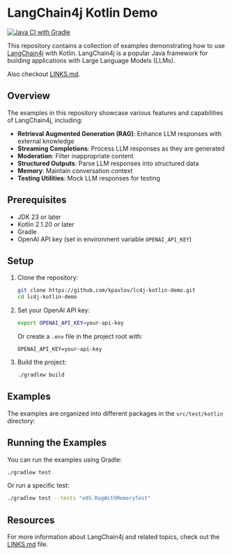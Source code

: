 # LangChain4j Kotlin Demo

[![Java CI with Gradle](https://github.com/kpavlov/lc4j-kotlin-demo/actions/workflows/gradle.yml/badge.svg?branch=main)](https://github.com/kpavlov/lc4j-kotlin-demo/actions/workflows/gradle.yml)

This repository contains a collection of examples demonstrating how to use [LangChain4j](https://github.com/langchain4j/langchain4j) with Kotlin. LangChain4j is a popular Java framework for building applications with Large Language Models (LLMs).

Also checkout [LINKS.md](LINKS.md).

## Overview

The examples in this repository showcase various features and capabilities of LangChain4j, including:

- **Retrieval Augmented Generation (RAG)**: Enhance LLM responses with external knowledge
- **Streaming Completions**: Process LLM responses as they are generated
- **Moderation**: Filter inappropriate content
- **Structured Outputs**: Parse LLM responses into structured data
- **Memory**: Maintain conversation context
- **Testing Utilities**: Mock LLM responses for testing

## Prerequisites

- JDK 23 or later
- Kotlin 2.1.20 or later
- Gradle
- OpenAI API key (set in environment variable `OPENAI_API_KEY`)

## Setup

1. Clone the repository:
   ```bash
   git clone https://github.com/kpavlov/lc4j-kotlin-demo.git
   cd lc4j-kotlin-demo
   ```

2. Set your OpenAI API key:
   ```bash
   export OPENAI_API_KEY=your-api-key
   ```
   
   Or create a `.env` file in the project root with:
   ```
   OPENAI_API_KEY=your-api-key
   ```

3. Build the project:
   ```bash
   ./gradlew build
   ```

## Examples

The examples are organized into different packages in the `src/test/kotlin` directory:


## Running the Examples

You can run the examples using Gradle:

```bash
./gradlew test
```

Or run a specific test:

```bash
./gradlew test --tests "e05.RagWithMemoryTest"
```

## Resources

For more information about LangChain4j and related topics, check out the [LINKS.md](LINKS.md) file.
